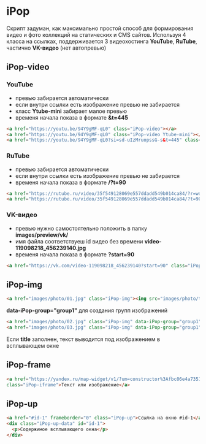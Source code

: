 # iPop 
Скрипт задуман, как максимально простой способ для формирования видео и фото коллекций на статических и CMS сайтов.
Используя 4 класса на ссылках, поддерживается 3 видеохостинга **YouTube**, **RuTube**, частично **VK-видео** (нет автопревью)

## iPop-video 

### YouTube
- превью забирается автоматически
- если внутри ссылки есть изображение превью не забирается
- класс **Ytube-mini** забирает малое превью
- временя начала показа в формате **&t=445**

```HTML
<a href="https://youtu.be/94Y9gMF-qL0" class="iPop-video"></a>
<a href="https://youtu.be/94Y9gMF-qL0" class="iPop-video Ytube-mini"></a>
<a href="https://youtu.be/94Y9gMF-qL0?si=sd-uIzMruopssG-s&t=445" class="iPop-video"></a>
```
### RuTube
- превью забирается автоматически
- если внутри ссылки есть изображение превью не забирается
- временя начала показа в формате **/?t=90**

 ```HTML
<a href="https://rutube.ru/video/35f549128069e557ddadd549b014ca84/?r=wd" class="iPop-video"></a>
<a href="https://rutube.ru/video/35f549128069e557ddadd549b014ca84/?t=90" class="iPop-video"></a>
```
### VK-видео
- превью нужно самостоятельно положить в папку **images/preview/vk/**
- имя файла соответствуеш id видео без времени **video-119098218_456239140.jpg**
- временя начала показа в формате **?start=90**

```HTML
<a href="https://vk.com/video-119098218_456239140?start=90" class="iPop-video"><img src="https://images.placeholders.dev/?width=1280&height=720" alt="" title=""></a>
```

## iPop-img

```HTML
<a href="images/photo/01.jpg" class="iPop-img"><img src="images/photo/t/01.jpg" alt="" title="Я не в группе"></a>
```
**data-iPop-group="group1"** для создания групп изображений

```HTML                    
<a href="images/photo/02.jpg" class="iPop-img" data-iPop-group="group1"><img src="images/photo/t/02.jpg" alt="" title="Текст есть"></a>
<a href="images/photo/03.jpg" class="iPop-img" data-iPop-group="group1"><img src="images/photo/t/03.jpg" alt="" title=""></a>
```
Если **title** заполнен, текст выводится под изображением в всплывающем окне

## iPop-frame

```HTML 
<a href="https://yandex.ru/map-widget/v1/?um=constructor%3Afbc06e4a7351d44f85aa4e3e5637b42daf0ac6c0ca27e1fdd7f75b79ac241526&amp;source=constructor"
class="iPop-iframe">Текст или изображение</a>
```

## iPop-up

```HTML 
<a href="#id-1" frameborder="0" class="iPop-up">Ссылка на окно #id-1</a>                    
<div class="iPop-up-data" id="id-1">
  <p>Содержимое всплывающего окна</p> 
</div>
```
